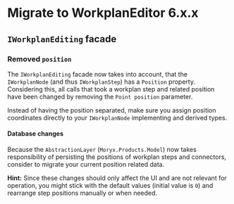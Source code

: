 # Migrate to WorkplanEditor 6.x.x

## `IWorkplanEditing` facade

### Removed `position`

The `IWorkplanEditing` facade now takes into account, that the `IWorkplanNode`
(and thus `IWorkplanStep`) has a `Position` property. Considering this, all
calls that took a workplan step and related position have been changed by
removing the `Point position` parameter.

Instead of having the position separated, make sure you assign position 
coordinates directly to your `IWorkplanNode` implementing and derived types.

#### Database changes

Because the `AbstractionLayer` (`Moryx.Products.Model`) now takes
responsibility of persisting the positions of workplan steps and connectors,
consider to migrate your current position related data.

**Hint:** Since these changes should only affect the UI and are not relevant
for operation, you might stick with the default values (initial value is `0`)
and rearrange step positions manually or when needed.

